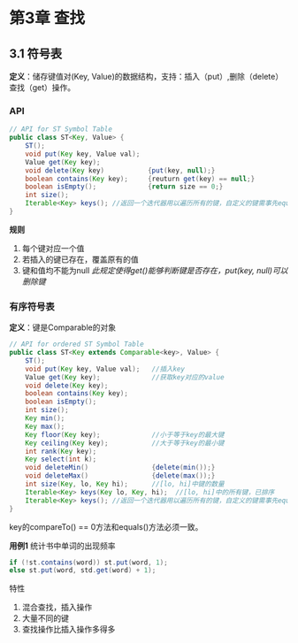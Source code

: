 # 第3章 查找

## 3.1 符号表

**定义**：储存键值对(Key, Value)的数据结构，支持：插入（put）,删除（delete） 查找（get）操作。

### API

```java
// API for ST Symbol Table 
public class ST<Key, Value> {
    ST();
    void put(Key key, Value val);
    Value get(Key key);
    void delete(Key key)           {put(key, null);}
    boolean contains(Key key);     {reuturn get(key) == null;}
    boolean isEmpty();             {return size == 0;}
    int size();
    Iterable<Key> keys(); //返回一个迭代器用以遍历所有的键，自定义的键需事先equals()
}
```

**规则** 

1. 每个键对应一个值
2. 若插入的键已存在，覆盖原有的值
3. 键和值均不能为null *此规定使得get()能够判断键是否存在，put(key, null)可以删除键*



### 有序符号表

**定义**：键是Comparable的对象

```java
// API for ordered ST Symbol Table 
public class ST<Key extends Comparable<key>, Value> {
    ST();
    void put(Key key, Value val);	//插入key
    Value get(Key key);				//获取key对应的value
    void delete(Key key);
    boolean contains(Key key);
    boolean isEmpty(); 
    int size();
    Key min();
    Key max();
    Key floor(Key key);				//小于等于key的最大键
    Key ceiling(Key key);			//大于等于key的最小键
    int rank(Key key);
    Key select(int k);
    void deleteMin()				{delete(min());}
    void deleteMax()				{delete(max());}
    int size(Key, lo, Key hi);		//[lo, hi]中键的数量
    Iterable<Key> keys(Key lo, Key, hi);  //[lo, hi]中的所有键，已排序
    Iterable<Key> keys(); //返回一个迭代器用以遍历所有的键，自定义的键需事先equals()
}
```

key的compareTo() == 0方法和equals()方法必须一致。

**用例1** 统计书中单词的出现频率 

```java
if (!st.contains(word)) st.put(word, 1);
else st.put(word, std.get(word) + 1);
```

特性

1. 混合查找，插入操作
2. 大量不同的键
3. 查找操作比插入操作多得多







